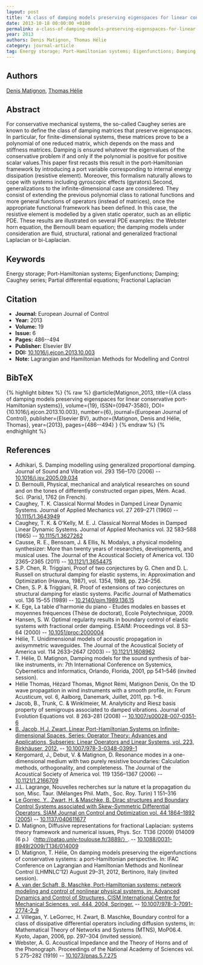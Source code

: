 ```yaml
---
layout: post
title: "A class of damping models preserving eigenspaces for linear conservative port-Hamiltonian systems"
date: 2013-10-18 00:00:00 +0100
permalink: a-class-of-damping-models-preserving-eigenspaces-for-linear-conservative-port-hamiltonian-systems
year: 2013
authors: Denis Matignon, Thomas Hélie
category: journal-article
tag: Energy storage; Port-Hamiltonian systems; Eigenfunctions; Damping; Caughey series; Partial differential equations; Fractional Laplacian
---
```

 
## Authors
[Denis Matignon](authors/denis-matignon), [Thomas Hélie](authors/thomas-helie)
 
## Abstract
For conservative mechanical systems, the so-called Caughey series are known to define the class of damping matrices that preserve eigenspaces. In particular, for finite-dimensional systems, these matrices prove to be a polynomial of one reduced matrix, which depends on the mass and stiffness matrices. Damping is ensured whatever the eigenvalues of the conservative problem if and only if the polynomial is positive for positive scalar values.This paper first recasts this result in the port-Hamiltonian framework by introducing a port variable corresponding to internal energy dissipation (resistive element). Moreover, this formalism naturally allows to cope with systems including gyroscopic effects (gyrators).Second, generalizations to the infinite-dimensional case are considered. They consist of extending the previous polynomial class to rational functions and more general functions of operators (instead of matrices), once the appropriate functional framework has been defined. In this case, the resistive element is modelled by a given static operator, such as an elliptic PDE. These results are illustrated on several PDE examples: the Webster horn equation, the Bernoulli beam equation; the damping models under consideration are fluid, structural, rational and generalized fractional Laplacian or bi-Laplacian.
 
## Keywords
Energy storage; Port-Hamiltonian systems; Eigenfunctions; Damping; Caughey series; Partial differential equations; Fractional Laplacian
 
## Citation
- **Journal:** European Journal of Control
- **Year:** 2013
- **Volume:** 19
- **Issue:** 6
- **Pages:** 486--494
- **Publisher:** Elsevier BV
- **DOI:** [10.1016/j.ejcon.2013.10.003](https://doi.org/10.1016/j.ejcon.2013.10.003)
- **Note:** Lagrangian and Hamiltonian Methods for Modelling and Control
 
## BibTeX
{% highlight bibtex %}
{% raw %}
@article{Matignon_2013,
  title={{A class of damping models preserving eigenspaces for linear conservative port-Hamiltonian systems}},
  volume={19},
  ISSN={0947-3580},
  DOI={10.1016/j.ejcon.2013.10.003},
  number={6},
  journal={European Journal of Control},
  publisher={Elsevier BV},
  author={Matignon, Denis and Hélie, Thomas},
  year={2013},
  pages={486--494}
}
{% endraw %}
{% endhighlight %}
 
## References
- Adhikari, S. Damping modelling using generalized proportional damping. Journal of Sound and Vibration vol. 293 156–170 (2006) -- [10.1016/j.jsv.2005.09.034](https://doi.org/10.1016/j.jsv.2005.09.034)
- D. Bernoulli, Physical, mechanical and analytical researches on sound and on the tones of differently constructed organ pipes, Mém. Acad. Sci. (Paris), 1762 (in French).
- Caughey, T. K. Classical Normal Modes in Damped Linear Dynamic Systems. Journal of Applied Mechanics vol. 27 269–271 (1960) -- [10.1115/1.3643949](https://doi.org/10.1115/1.3643949)
- Caughey, T. K. & O’Kelly, M. E. J. Classical Normal Modes in Damped Linear Dynamic Systems. Journal of Applied Mechanics vol. 32 583–588 (1965) -- [10.1115/1.3627262](https://doi.org/10.1115/1.3627262)
- Causse, R. E., Bensoam, J. & Ellis, N. Modalys, a physical modeling synthesizer: More than twenty years of researches, developments, and musical uses. The Journal of the Acoustical Society of America vol. 130 2365–2365 (2011) -- [10.1121/1.3654475](https://doi.org/10.1121/1.3654475)
- S.P. Chen, R. Triggiani, Proof of two conjectures by G. Chen and D. L. Russell on structural damping for elastic systems, in: Approximation and Optimization (Havana, 1987), vol. 1354, 1988, pp. 234–256.
- Chen, S. P. & Triggiani, R. Proof of extensions of two conjectures on structural damping for elastic systems. Pacific Journal of Mathematics vol. 136 15–55 (1989) -- [10.2140/pjm.1989.136.15](https://doi.org/10.2140/pjm.1989.136.15)
- K. Ege, La table d'harmonie du piano - Etudes modales en basses et moyennes fréquences (Thèse de doctorat), Ecole Polytechnique, 2009.
- Hansen, S. W. Optimal regularity results in boundary control of elastic systems with fractional order damping. ESAIM: Proceedings vol. 8 53–64 (2000) -- [10.1051/proc:2000004](https://doi.org/10.1051/proc:2000004)
- Hélie, T. Unidimensional models of acoustic propagation in axisymmetric waveguides. The Journal of the Acoustical Society of America vol. 114 2633–2647 (2003) -- [10.1121/1.1608962](https://doi.org/10.1121/1.1608962)
- T. Hélie, D. Matignon, Damping models for the sound synthesis of bar-like instruments, in: 7th International Conference on Systemics, Cybernetics and Informatics, Orlando, Florida, 2001, pp 541–546 (invited session).
- Hélie Thomas, Hézard Thomas, Mignot Rémi, Matignon Denis, On the 1D wave propagation in wind instruments with a smooth profile, in: Forum Acusticum, vol. 6, Aalborg, Danemark, Juillet, 2011, pp. 1–6.
- Jacob, B., Trunk, C. & Winklmeier, M. Analyticity and Riesz basis property of semigroups associated to damped vibrations. Journal of Evolution Equations vol. 8 263–281 (2008) -- [10.1007/s00028-007-0351-6](https://doi.org/10.1007/s00028-007-0351-6)
- [B. Jacob, H.J. Zwart, Linear Port-Hamiltonian Systems on Infinite-dimensional Spaces, Series: Operator Theory: Advances and Applications, Subseries: Linear Operators and Linear Systems, vol. 223, Birkhäuser, 2012.](linear-port-hamiltonian-systems-on-infinite-dimensional-spaces) -- [10.1007/978-3-0348-0399-1](https://doi.org/10.1007/978-3-0348-0399-1)
- Kergomard, J., Debut, V. & Matignon, D. Resonance modes in a one-dimensional medium with two purely resistive boundaries: Calculation methods, orthogonality, and completeness. The Journal of the Acoustical Society of America vol. 119 1356–1367 (2006) -- [10.1121/1.2166709](https://doi.org/10.1121/1.2166709)
- J.L. Lagrange, Nouvelles recherches sur la nature et la propagation du son, Misc. Taur. (Mélanges Phil. Math., Soc. Roy. Turin) 1 151–316
- [Le Gorrec, Y., Zwart, H. & Maschke, B. Dirac structures and Boundary Control Systems associated with Skew-Symmetric Differential Operators. SIAM Journal on Control and Optimization vol. 44 1864–1892 (2005)](dirac-structures-and-boundary-control-systems-associated-with-skew-symmetric-differential-operators) -- [10.1137/040611677](https://doi.org/10.1137/040611677)
- D. Matignon, Diffusive representations for fractional Laplacian: systems theory framework and numerical issues, Phys. Scr. T136 (2009) 014009 (6 p.) 〈http://oatao.univ-toulouse.fr/3889/〉. -- [10.1088/0031-8949/2009/T136/014009](https://doi.org/10.1088/0031-8949/2009/T136/014009)
- D. Matignon, T. Hélie, On damping models preserving the eigenfunctions of conservative systems: a port-Hamiltonian perspective. In: IFAC Conference on Lagrangian and Hamiltonian Methods and Nonlinear Control (LHMNLC'12) August 29–31, 2012, Bertinoro, Italy (invited session).
- [A. van der Schaft, B. Maschke, Port-Hamiltonian systems: network modeling and control of nonlinear physical systems, in: Advanced Dynamics and Control of Structures, CISM International Centre for Mechanical Sciences, vol. 444, 2004, Springer.](port-hamiltonian-systems-network-modeling-and-control-of-nonlinear-physical-systems) -- [10.1007/978-3-7091-2774-2_9](https://doi.org/10.1007/978-3-7091-2774-2_9)
- J. Villegas, Y. LeGorrec, H. Zwart, B. Maschke, Boundary control for a class of dissipative differential operators including diffusion systems, in: Mathematical Theory of Networks and Systems (MTNS), MoP06.4. Kyoto, Japan, 2006, pp. 297–304 (invited session).
- Webster, A. G. Acoustical Impedance and the Theory of Horns and of the Phonograph. Proceedings of the National Academy of Sciences vol. 5 275–282 (1919) -- [10.1073/pnas.5.7.275](https://doi.org/10.1073/pnas.5.7.275)

